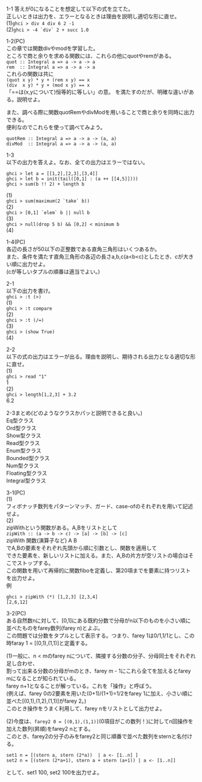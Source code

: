 1-1
答えが0になることを想定して以下の式を立てた。  
正しいときは出力を、エラーとなるときは理由を説明し適切な形に直せ。  
(1)``ghci > div 4 div 6 2 -1``  
(2)``ghci > -4 `div` 2 + succ 1.0``  
  
1-2(PC)  
この章では関数divやmodを学習した。  
ところで商と余りを求める関数には、これらの他にquotやremがある。  
``quot :: Integral a => a -> a -> a``  
``rem  :: Integral a => a -> a -> a``  
これらの関数は共に  
``(quot x y) * y + (rem x y) == x``  
``(div  x y) * y + (mod x y) == x``  
「==は(x,yについて)恒等的に等しい」の意。 
を満たすのだが、明確な違いがある。説明せよ。  
  
また、調べる際に関数quotRemやdivModを用いることで商と余りを同時に出力できる。  
便利なのでこれらを使って調べてみよう。  
````
quotRem :: Integral a => a -> a -> (a, a)  
divMod  :: Integral a => a -> a -> (a, a)
````
  
1-3  
以下の出力を答えよ。なお、全ての出力はエラーではない。  
````
ghci > let a = [[1,2],[2,3],[3,4]]  
ghci > let b = init(tail([0,1] : (a ++ [[4,5]])))  
ghci > sum(b !! 2) + length b  
````
(1)  
``ghci > sum(maximum(2 `take` b))``  
(2)  
``ghci > [0,1] `elem` b || null b``  
(3)  
``ghci > null(drop 5 b) && [0,2] < minimum b``   
(4)  
  
1-4(PC)  
各辺の長さが50以下の正整数である直角三角形はいくつあるか。  
また、条件を満たす直角三角形の各辺の長さa,b,c(a<b<c)としたとき、cが大きい順に出力せよ。  
(cが等しいタプルの順番は適当でよい。)  
  
2-1  
以下の出力を書け。  
``ghci > :t (>)``  
(1)  
``ghci > :t compare``  
(2)  
``ghci > :t (/=)``  
(3)  
``ghci > (show True)``  
(4)  
  
2-2  
以下の式の出力はエラーが出る。理由を説明し、期待される出力となる適切な形に直せ。  
(1)  
``ghci > read "1"``  
1  
(2)  
``ghci > length[1,2,3] + 3.2``  
6.2  
  
2-3まとめ(どのようなクラスかパッと説明できると良い。)  
Eq型クラス  
Ord型クラス  
Show型クラス  
Read型クラス  
Enum型クラス  
Bounded型クラス  
Num型クラス  
Floating型クラス  
Integral型クラス  
  
3-1(PC)  
(1)  
フィボナッチ数列をパターンマッチ、ガード、case-ofのそれぞれを用いて記述せよ。  
(2)  
zipWithという関数がある。A,Bをリストとして    
``zipWith :: (a -> b -> c) -> [a] -> [b] -> [c]``    
zipWith 関数(演算子など) A B    
でA,Bの要素をそれぞれ先頭から順に引数とし、関数を適用して    
できた要素を、新しいリストに加える。また、A,Bの片方が空リストの場合はそこでストップする。    
この関数を用いて再帰的に関数fiboを定義し、第20項までを要素に持つリストを出力せよ。    
例    
````
ghci > zipWith (*) [1,2,3] [2,3,4]
[2,6,12]    
````
  
3-2(PC)  
ある自然数nに対して、[0,1]にある既約分数で分母がn以下のものを小さい順に並べたものをfarey数列(farey n)とよぶ。  
この問題では分数をタプルとして表示する。つまり、farey 1は0/1,1/1とし、この時faray 1 = [(0,1),(1,1)]と定義する。 
  
(1)一般に、n < mのfarey nについて、隣接する分数の分子、分母同士をそれぞれ足し合わせ、  
割って出来る分数の分母がmのとき、farey m - 1にこれら全てを加えるとfarey mになることが知られている。  
farey n+1となることが解っている。これを「操作」と呼ぼう。  
(例えば、farey 0の2要素を用いた(0+1)/(1+1)=1/2をfarey 1に加え、小さい順に並べた[(0,1),(1,2),(1,1)]がfarey 2。)  
このとき操作をうまく利用して、farey nをリストとして出力せよ。  
  
(2)今度は、`farey2 0 = [(0,1),(1,1)]`(0項目がこの数列！)に対してn回操作を加えた数列(昇順)をfarey2 nとする。  
このとき、farey2の分子のみをfarey2と同じ順番で並べた数列をsternと名付ける。
````
set1 n = [(stern a, stern (2*a))  | a <- [1..n] ]
set2 n = [(stern (2*a+1), stern a + stern (a+1)) | a <- [1..n]]
````
として、set1 100, set2 100を出力せよ。
